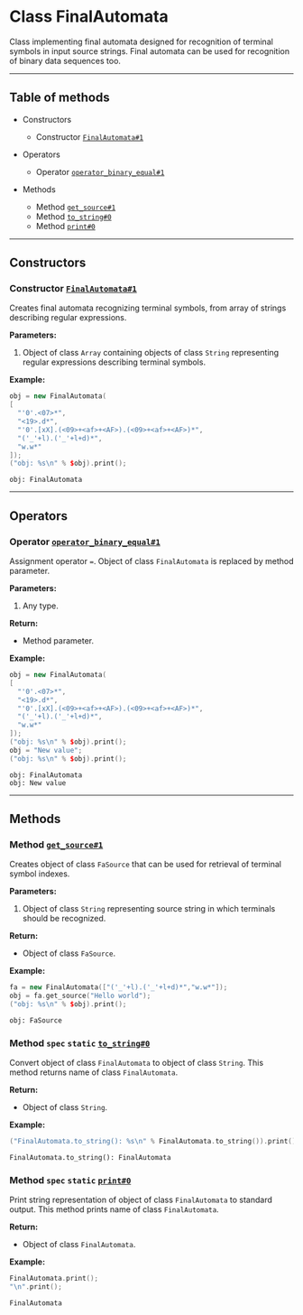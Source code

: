 # Class FinalAutomata

Class implementing final automata designed for recognition
of terminal symbols in input source strings. Final automata can be used
for recognition of binary data sequences too.

-----

## Table of methods

* Constructors

  * Constructor [`FinalAutomata#1`](#FinalAutomata%231)

* Operators

  * Operator [`operator_binary_equal#1`](#operator_binary_equal%231)

* Methods

  * Method [`get_source#1`](#get_source%231)
  * Method [`to_string#0`](#to_string%230)
  * Method [`print#0`](#print%230)

-----

## Constructors

<a name="FinalAutomata#1" />

### Constructor [`FinalAutomata#1`](https://github.com/izuzanak/uclang/blob/master/uclang/../uclang/mods/parser_uclm/source_files/parser_module.cc#L349)

Creates final automata recognizing terminal symbols, from array of strings
describing regular expressions.

**Parameters:**

1. Object of class `Array` containing objects of class `String` representing regular
expressions describing terminal symbols.

**Example:**

```cpp
obj = new FinalAutomata(
[
  "'0'.<07>*",
  "<19>.d*",
  "'0'.[xX].(<09>+<af>+<AF>).(<09>+<af>+<AF>)*",
  "('_'+l).('_'+l+d)*",
  "w.w*"
]);
("obj: %s\n" % $obj).print();
```
```
obj: FinalAutomata
```

-----

## Operators

<a name="operator_binary_equal#1" />

### Operator [`operator_binary_equal#1`](https://github.com/izuzanak/uclang/blob/master/uclang/../uclang/mods/parser_uclm/source_files/parser_module.cc#L337)

Assignment operator `=`. Object of class `FinalAutomata` is replaced by method parameter.

**Parameters:**

1. Any type.

**Return:**

* Method parameter.

**Example:**

```cpp
obj = new FinalAutomata(
[
  "'0'.<07>*",
  "<19>.d*",
  "'0'.[xX].(<09>+<af>+<AF>).(<09>+<af>+<AF>)*",
  "('_'+l).('_'+l+d)*",
  "w.w*"
]);
("obj: %s\n" % $obj).print();
obj = "New value";
("obj: %s\n" % $obj).print();
```
```
obj: FinalAutomata
obj: New value
```

-----

## Methods

<a name="get_source#1" />

### Method [`get_source#1`](https://github.com/izuzanak/uclang/blob/master/uclang/../uclang/mods/parser_uclm/source_files/parser_module.cc#L422)

Creates object of class `FaSource` that can be used for retrieval of terminal symbol indexes.

**Parameters:**

1. Object of class `String` representing source string in which terminals should be recognized.

**Return:**

* Object of class `FaSource`.

**Example:**

```cpp
fa = new FinalAutomata(["('_'+l).('_'+l+d)*","w.w*"]);
obj = fa.get_source("Hello world");
("obj: %s\n" % $obj).print();
```
```
obj: FaSource
```

<a name="to_string#0" />

### Method `spec` `static` [`to_string#0`](https://github.com/izuzanak/uclang/blob/master/uclang/../uclang/mods/parser_uclm/source_files/parser_module.cc#L447)

Convert object of class `FinalAutomata` to object of class `String`.
This method returns name of class `FinalAutomata`.

**Return:**

* Object of class `String`.

**Example:**

```cpp
("FinalAutomata.to_string(): %s\n" % FinalAutomata.to_string()).print();
```
```
FinalAutomata.to_string(): FinalAutomata
```

<a name="print#0" />

### Method `spec` `static` [`print#0`](https://github.com/izuzanak/uclang/blob/master/uclang/../uclang/mods/parser_uclm/source_files/parser_module.cc#L456)

Print string representation of object of class `FinalAutomata` to standard output.
This method prints name of class `FinalAutomata`.

**Return:**

* Object of class `FinalAutomata`.

**Example:**

```cpp
FinalAutomata.print();
"\n".print();
```
```
FinalAutomata
```
